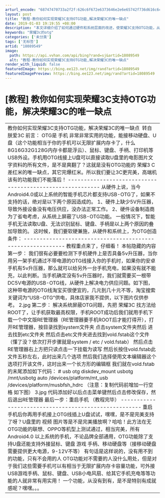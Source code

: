 ```yaml
---
arturl_encode: "68747470733a2f2f:626c6f672e6373646e2e6e65742f736d616c6c5f726963655f:2f61727469636c652f64657461696c732f3138303839353439"
layout: post
title: "教程-教你如何实现荣耀3C支持OTG功能,解决荣耀3C的唯一缺点"
date: 2019-01-03 19:19:55 +08:00
description: "本文详细介绍了如何通过硬件和系统层面的改进，使荣耀3C支持OTG功能，从而增强手机的扩展性和兼容性。"
keywords: "荣耀3c的otg"
categories: ['未分类']
tags: ['无标签']
artid: "18089549"
image:
  path: https://api.vvhan.com/api/bing?rand=sj&artid=18089549
  alt: "教程-教你如何实现荣耀3C支持OTG功能,解决荣耀3C的唯一缺点"
render_with_liquid: false
featuredImage: https://bing.ee123.net/img/rand?artid=18089549
featuredImagePreview: https://bing.ee123.net/img/rand?artid=18089549
---
```


# [教程] 教你如何实现荣耀3C支持OTG功能，解决荣耀3C的唯一缺点

|  |
| --- |
| 教你如何实现荣耀3C支持OTG功能，解决荣耀3C的唯一缺点  转自 朕爱3C         前言：     OTG是 手机 非常非常实用的功能，能接移动硬盘、U盘（这个功能相当于你的手机可以无限扩展内存卡了，什么8G16G32G128G内存卡都是浮云）、鼠标、键盘、手柄、打印机等USB外设。手机用OTG线接上U盘可以直接读取U盘里的电影图片文字资料的所有文件，是不是爽翻了？这就是没有OTG功能的 荣耀3 C差红米的唯一缺点，其它完爆红米。所以我们要让3C更完美，高端机该有的功能我们不能落后！       ---------------------------------------------------------     从硬件上说，当今Android4.0或以上系统的智能手机芯片都支持USB-OTG了，如果不支持的话，绝对是以下两个原因造成的。       1、硬件上缺少5V升压器，导致外接设备没有电压供应，没办法正常工作。     2、硬件设备制造商为了省电考虑，从系统上屏蔽了USB-OTG功能。     一般情况下，智能手机无法读取U盘、无法识别鼠标、键盘、手柄是以上两个原因的叠加导致的。     这时候，我们要软硬兼施，从硬件和系统上，为OTG创造条件：     -----------------------------------------------------------     教程重点来了，仔细看！     本帖隐藏的内容      第一步：     我们很有必要要检测下手机硬件上是否具备5v升压器，当你用另一架手机通过不带电源的OTG线接入你的手机时，如果你的安卓手机有5v升压器，那么就可以给另外一台手机充电，如果没有就不能充，以此判断。当手机确定没有5v升压器时，我们就需要买一根带DC5V电源的USB-OTG线，从硬件上解决电力供应问题。如下图，这种带电源的OTG线淘宝买很便宜的，几元到几十元不等，淘宝搜索关键词为“USB-OTG”供电，具体店家我不提供，以下图片仅供参考。       2.jpg       第二步：     解决系统屏蔽OTG问题，先把 荣耀3C 找方法给ROOT了，让手机获取最高权限，手机ROOT成功后我们就用手机下载一个中文版RE管理器（RE管理器要手机ROOT后才能打得开），打开RE管理器，按目录找到system文件夹 点击system文件夹然后 进去找到etc文件夹 然后点击etc文件夹进去找到vold.fstab这个文件（懂了没？依次打开步骤就是system / etc / vold.fstab） 然后点击RE管理器右上方把只读点击一下挂载为读写 然后长按住vold.fstab此文件五秒左右，此时出来几个选项 然后我们选择使用文本编辑器这个选项打开该文件，这时出来一个长方形的编辑框 我们就在vold.fstab的末尾添加如下代码：           # usb otg diskdev\_mount usbotg /mnt/usbotg auto /devices/platform/mt\_usb /devices/platform/musbfsh\_hdrc       （注意：复制代码前增加一行空格 如下图）       3.jpg       代码添加好以后点击菜单键然后点击修改保存，然后退出RE管理器       最后一步：重启手机 （教程完毕）     -----------------------------------------------------     重启手机后你再用手机接上OTG线插上U盘试试，嘿嘿，是不是完美支持了呀？U盘里的 视频 图片等是不是完美播放啊？哈哈！此方法在无OTG功能的联想、OPPO等机型上测试通过，相当完美，所有Android4.0     以上系统的手机，不论品牌全部通用，OTG功能除了支持U盘还能支持外接鼠标、键盘 游戏 手柄、移动硬盘等（接移动硬盘需要提供更大电源，9-12V不等）       有句话是这样说的，没有用不到的功能，只有不会用的人       OTG功能对不需要的人没什么用处，但是对于我们这些需要手机可以有相当于无限扩展内存卡容量功能，可外接USB游戏手柄、鼠标、键盘、USB小电风扇、给其它手机充电等等功能的人就非常有用实用！       一个功能，从没有到有，是不是特别有成就感呢？嘿嘿。。。 |